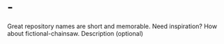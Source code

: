 # -
Great repository names are short and memorable. Need inspiration? How about fictional-chainsaw.  Description (optional)
